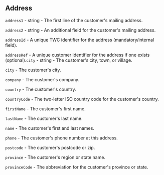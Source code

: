 ## Address

`address1` - string - The first line of the customer's mailing address.

`address2` - string - An additional field for the customer's mailing address.

`addressId` - A unique TWC identifier for the address (mandatory/internal field).

`addressRef` - A unique customer identifier for the address if one exists (optional).`city` - string - The customer's city, town, or village.

`city` - The customer's city.

`company` - The customer's company.

`country` - The customer's country.

`countryCode` - The two-letter ISO country code for the customer's country.

`firstName` - The customer's first name.

`lastName` - The customer's last name.

`name` - The customer's first and last names.

`phone` - The customer's phone number at this address.

`postcode` - The customer's postcode or zip. 

`province` - The customer's region or state name. 

`provinceCode` - The abbreviation for the customer's province or state.


